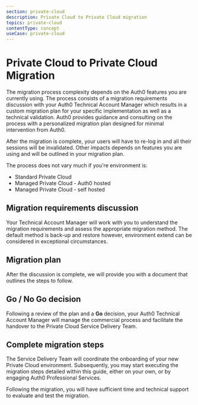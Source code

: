 ```yaml
---
section: private-cloud
description: Private Cloud to Private Cloud migration
topics: private-cloud
contentType: concept
useCase: private-cloud
---
```

# Private Cloud to Private Cloud Migration

The migration process complexity depends on the Auth0 features you are currently using. The process consists of a migration requirements discussion with your Auth0 Technical Account Manager which results in a custom migration plan for your specific implementation as well as a technical validation. Auth0 provides guidance and consulting on the process with a personalized migration plan designed for minimal intervention from Auth0. 

After the migration is complete, your users will have to re-log in and all their sessions will be invalidated. Other impacts depends on features you are using and will be outlined in your migration plan.

The process does not vary much if you're environment is:

* Standard Private Cloud
* Managed Private Cloud - Auth0 hosted
* Managed Private Cloud - self hosted

## Migration requirements discussion

Your Technical Account Manager will work with you to understand the migration requirements and assess the appropriate migration method. The default method is back-up and restore however, environment extend can be considered in exceptional circumstances. 

## Migration plan

After the discussion is complete, we will provide you with a document that outlines the steps to follow. 

## Go / No Go decision

Following a review of the plan and a **Go** decision, your Auth0 Technical Account Manager will manage the commercial process and facilitate the handover to the Private Cloud Service Delivery Team.

## Complete migration steps

The Service Delivery Team will coordinate the onboarding of your new Private Cloud environment. Subsequently, you may start executing the migration steps detailed within this guide, either on your own, or by engaging Auth0 Professional Services.

Following the migration, you will have sufficient time and technical support to evaluate and test the migration.

